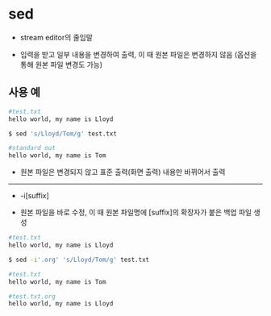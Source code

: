 # sed

- stream editor의 줄임말

- 입력을 받고 일부 내용을 변경하여 출력, 이 때 원본 파일은 변경하지 않음 (옵션을 통해 원본 파일 변경도 가능)

## 사용 예
```bash
#test.txt
hello world, my name is Lloyd

$ sed 's/Lloyd/Tom/g' test.txt

#standard out
hello world, my name is Tom

```

- 원본 파일은 변경되지 않고 표준 출력(화면 출력) 내용만 바뀌어서 출력

---

- -i[suffix]

- 원본 파일을 바로 수정, 이 때 원본 파일명에 [suffix]의 확장자가 붙은 백업 파일 생성

```bash
#test.txt
hello world, my name is Lloyd

$ sed -i'.org' 's/Lloyd/Tom/g' test.txt

#test.txt
hello world, my name is Tom

#test.txt.org
hello world, my name is Lloyd

```

